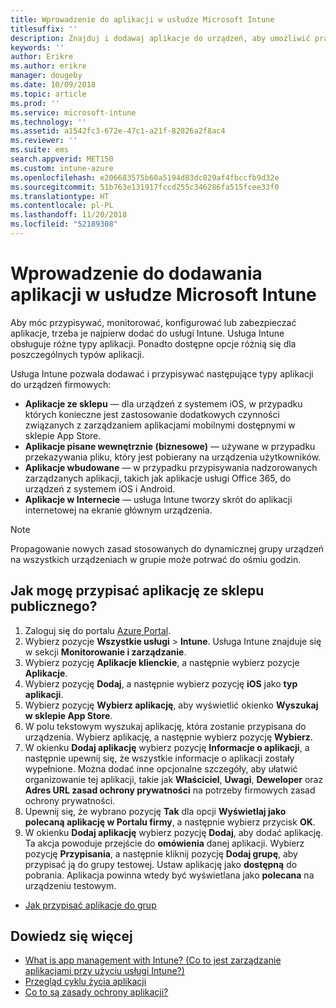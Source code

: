 ```yaml
---
title: Wprowadzenie do aplikacji w usłudze Microsoft Intune
titlesuffix: ''
description: Znajduj i dodawaj aplikacje do urządzeń, aby umożliwić pracownikom wykonywanie zadań.
keywords: ''
author: Erikre
ms.author: erikre
manager: dougeby
ms.date: 10/09/2018
ms.topic: article
ms.prod: ''
ms.service: microsoft-intune
ms.technology: ''
ms.assetid: a1542fc3-672e-47c1-a21f-82826a2f8ac4
ms.reviewer: ''
ms.suite: ems
search.appverid: MET150
ms.custom: intune-azure
ms.openlocfilehash: e206683575b60a5194d83dc829af4fbccfb9d32e
ms.sourcegitcommit: 51b763e131917fccd255c346286fa515fcee33f0
ms.translationtype: HT
ms.contentlocale: pl-PL
ms.lasthandoff: 11/20/2018
ms.locfileid: "52189308"
---
```

# <a name="get-started-with-adding-apps-in-microsoft-intune"></a>Wprowadzenie do dodawania aplikacji w usłudze Microsoft Intune

Aby móc przypisywać, monitorować, konfigurować lub zabezpieczać aplikacje, trzeba je najpierw dodać do usługi Intune. Usługa Intune obsługuje różne typy aplikacji. Ponadto dostępne opcje różnią się dla poszczególnych typów aplikacji.

Usługa Intune pozwala dodawać i przypisywać następujące typy aplikacji do urządzeń firmowych:
- **Aplikacje ze sklepu** — dla urządzeń z systemem iOS, w przypadku których konieczne jest zastosowanie dodatkowych czynności związanych z zarządzaniem aplikacjami mobilnymi dostępnymi w sklepie App Store.
- **Aplikacje pisane wewnętrznie (biznesowe)** — używane w przypadku przekazywania pliku, który jest pobierany na urządzenia użytkowników.
- **Aplikacje wbudowane** — w przypadku przypisywania nadzorowanych zarządzanych aplikacji, takich jak aplikacje usługi Office 365, do urządzeń z systemem iOS i Android.
- **Aplikacje w Internecie** — usługa Intune tworzy skrót do aplikacji internetowej na ekranie głównym urządzenia.

> [!NOTE]
> Propagowanie nowych zasad stosowanych do dynamicznej grupy urządzeń na wszystkich urządzeniach w grupie może potrwać do ośmiu godzin.

## <a name="how-do-i-assign-a-public-store-app"></a>Jak mogę przypisać aplikację ze sklepu publicznego?

1. Zaloguj się do portalu [Azure Portal](https://portal.azure.com).
2. Wybierz pozycje **Wszystkie usługi** > **Intune**. Usługa Intune znajduje się w sekcji **Monitorowanie i zarządzanie**.
3. Wybierz pozycję **Aplikacje klienckie**, a następnie wybierz pozycje **Aplikacje**.
4. Wybierz pozycję **Dodaj**, a następnie wybierz pozycję **iOS** jako **typ aplikacji**.
5. Wybierz pozycję **Wybierz aplikację**, aby wyświetlić okienko **Wyszukaj w sklepie App Store**.
6. W polu tekstowym wyszukaj aplikację, która zostanie przypisana do urządzenia. Wybierz aplikację, a następnie wybierz pozycję **Wybierz**.
7. W okienku **Dodaj aplikację** wybierz pozycję **Informacje o aplikacji**, a następnie upewnij się, że wszystkie informacje o aplikacji zostały wypełnione. Można dodać inne opcjonalne szczegóły, aby ułatwić organizowanie tej aplikacji, takie jak **Właściciel**, **Uwagi**, **Deweloper** oraz **Adres URL zasad ochrony prywatności** na potrzeby firmowych zasad ochrony prywatności.
8. Upewnij się, że wybrano pozycję **Tak** dla opcji **Wyświetlaj jako polecaną aplikację w Portalu firmy**, a następnie wybierz przycisk **OK**.
9. W okienku **Dodaj aplikację** wybierz pozycję **Dodaj**, aby dodać aplikację. Ta akcja powoduje przejście do **omówienia** danej aplikacji. Wybierz pozycję **Przypisania**, a następnie kliknij pozycję **Dodaj grupę**, aby przypisać ją do grupy testowej. Ustaw aplikację jako **dostępną** do pobrania. Aplikacja powinna wtedy być wyświetlana jako **polecana** na urządzeniu testowym.


- [Jak przypisać aplikacje do grup](apps-deploy.md)

## <a name="learn-more"></a>Dowiedz się więcej

* [What is app management with Intune? (Co to jest zarządzanie aplikacjami przy użyciu usługi Intune?)](app-management.md)
* [Przegląd cyklu życia aplikacji](app-lifecycle.md)
* [Co to są zasady ochrony aplikacji?](app-protection-policy.md)
